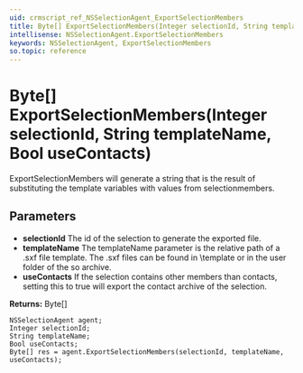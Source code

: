 ```yaml
---
uid: crmscript_ref_NSSelectionAgent_ExportSelectionMembers
title: Byte[] ExportSelectionMembers(Integer selectionId, String templateName, Bool useContacts)
intellisense: NSSelectionAgent.ExportSelectionMembers
keywords: NSSelectionAgent, ExportSelectionMembers
so.topic: reference
---
```


# Byte[] ExportSelectionMembers(Integer selectionId, String templateName, Bool useContacts)

ExportSelectionMembers will generate a string that is the result of substituting the template variables with values from selectionmembers.

## Parameters

* **selectionId** The id of the selection to generate the exported file.
* **templateName** The templateName parameter is the relative path of a .sxf file template. The .sxf files can be found in \template or in the user folder of the so archive.
* **useContacts** If the selection contains other members than contacts, setting this to true will export the contact archive of the selection.

**Returns:** Byte[]

```crmscript
NSSelectionAgent agent;
Integer selectionId;
String templateName;
Bool useContacts;
Byte[] res = agent.ExportSelectionMembers(selectionId, templateName, useContacts);
```

